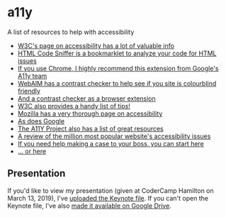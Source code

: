 # a11y
A list of resources to help with accessibility

* [W3C's page on accessibility has a lot of valuable info](https://www.w3.org/standards/webdesign/accessibility)
* [HTML Code Sniffer is a bookmarklet to analyze your code for HTML issues](https://github.com/squizlabs/HTML_CodeSniffer)
* [If you use Chrome, I highly recommend this extension from Google's A11y team](https://chrome.google.com/webstore/detail/accessibility-developer-t/fpkknkljclfencbdbgkenhalefipecmb)
* [WebAIM has a contrast checker to help see if you site is colourblind friendly](https://webaim.org/resources/contrastchecker/)
* [And a contrast checker as a browser extension](https://developers.google.com/web/updates/2018/01/devtools#contrast)
* [W3C also provides a handy list of tips!](https://www.w3.org/WAI/tips/)
* [Mozilla has a very thorough page on accessibility](https://developer.mozilla.org/en-US/docs/Web/Accessibility/ARIA)
* [As does Google](https://developers.google.com/web/fundamentals/accessibility/)
* [The A11Y Project also has a list of great resources](https://a11yproject.com/)
* [A review of the million most popular website's accessibility issues](https://webaim.org/projects/million/)
* [If you need help making a case to your boss, you can start here](https://www.w3.org/WAI/business-case/)
* [... or here](https://qz.com/1407450/theres-already-a-blueprint-for-a-more-accessible-internet/)

## Presentation

If you'd like to view my presentation (given at CoderCamp Hamilton on March 13, 2019), I've [uploaded the Keynote file](https://github.com/mattgrande/a11y/blob/master/a11y.key). If you can't open the Keynote file, I've also [made it available on Google Drive](https://drive.google.com/file/d/14VKN8P9LaqkKKIl8QziXsGLk78EJR-ZW/view?usp=sharing).
